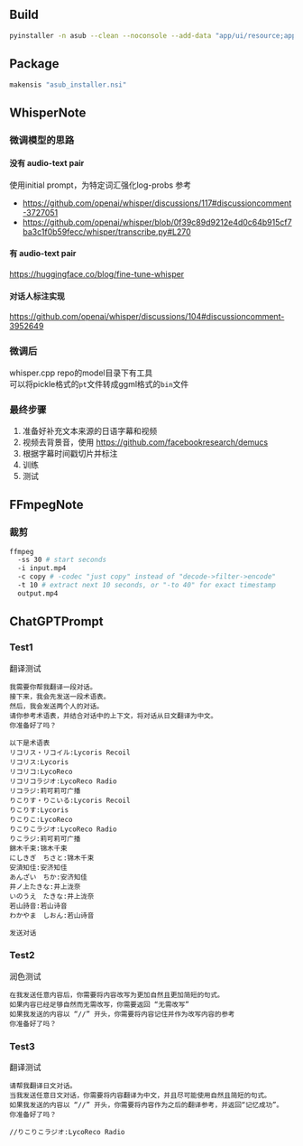 Build
--

```bash
pyinstaller -n asub --clean --noconsole --add-data "app/ui/resource;app/ui/resource" --icon "app/ui/resource/logo.ico" --collect-data whisper.assets asub.py
```

Package
--

```bash
makensis "asub_installer.nsi"
```

WhisperNote
--

### 微调模型的思路

#### 没有 audio-text pair

使用initial prompt，为特定词汇强化log-probs
参考

- https://github.com/openai/whisper/discussions/117#discussioncomment-3727051
- https://github.com/openai/whisper/blob/0f39c89d9212e4d0c64b915cf7ba3c1f0b59fecc/whisper/transcribe.py#L270

#### 有 audio-text pair

https://huggingface.co/blog/fine-tune-whisper

#### 对话人标注实现

https://github.com/openai/whisper/discussions/104#discussioncomment-3952649

### 微调后

whisper.cpp repo的model目录下有工具  
可以将pickle格式的`pt`文件转成ggml格式的`bin`文件

### 最终步骤

1. 准备好补充文本来源的日语字幕和视频
2. 视频去背景音，使用 https://github.com/facebookresearch/demucs
3. 根据字幕时间戳切片并标注
4. 训练
5. 测试

FFmpegNote
--
### 裁剪
```bash
ffmpeg 
  -ss 30 # start seconds
  -i input.mp4
  -c copy # -codec "just copy" instead of "decode->filter->encode"
  -t 10 # extract next 10 seconds, or "-to 40" for exact timestamp
  output.mp4
```

ChatGPTPrompt
--
### Test1
翻译测试
```
我需要你帮我翻译一段对话。
接下来，我会先发送一段术语表。
然后，我会发送两个人的对话。
请你参考术语表，并结合对话中的上下文，将对话从日文翻译为中文。
你准备好了吗？
```

```
以下是术语表
リコリス・リコイル:Lycoris Recoil
リコリス:Lycoris
リコリコ:LycoReco
リコリコラジオ:LycoReco Radio
リコラジ:莉可莉可广播
りこりす・りこいる:Lycoris Recoil
りこりす:Lycoris
りこりこ:LycoReco
りこりこラジオ:LycoReco Radio
りこラジ:莉可莉可广播
錦木千束:锦木千束
にしきぎ　ちさと:锦木千束
安済知佳:安济知佳
あんざい　ちか:安济知佳
井ノ上たきな:井上泷奈
いのうえ　たきな:井上泷奈
若山詩音:若山诗音
わかやま　しおん:若山诗音
```

```
发送对话
```

### Test2
润色测试
```
在我发送任意内容后，你需要将内容改写为更加自然且更加简短的句式。
如果内容已经足够自然而无需改写，你需要返回 “无需改写”
如果我发送的内容以 “//” 开头，你需要将内容记住并作为改写内容的参考
你准备好了吗？
```

### Test3
翻译测试
```
请帮我翻译日文对话。
当我发送任意日文对话，你需要将内容翻译为中文，并且尽可能使用自然且简短的句式。
如果我发送的内容以 “//” 开头，你需要将内容作为之后的翻译参考，并返回“记忆成功”。
你准备好了吗？
```
```
//りこりこラジオ:LycoReco Radio
```